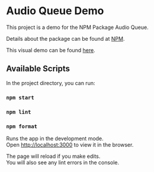 # Audio Queue Demo

This project is a demo for the NPM Package Audio Queue.

Details about the package can be found at [NPM](https://www.npmjs.com/package/audio-channel-queue).

This visual demo can be found [here](https://www.__________.com).

## Available Scripts

In the project directory, you can run:

### `npm start`

### `npm lint`

### `npm format`

Runs the app in the development mode.\
Open [http://localhost:3000](http://localhost:3000) to view it in the browser.

The page will reload if you make edits.\
You will also see any lint errors in the console.
